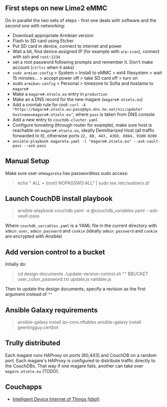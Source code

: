 ## First steps on new Lime2 eMMC

Do in parallel the two sets of steps - first one deals with software and the second one with networking:

* Download appropriate Armbian version
* Flash to SD card using Etcher
* Put SD card in device, connect to internet and power
* Wait a bit, find device assigned IP (for example with `arp-scan`), connect with ssh and `root:1234`
* set a root password following prompts and remember it. Don't make account (`ctrl+c` when it asks)
* `sudo armian-config` > System > Install to eMMC > ext4 filesystem > wait 15 minutes... > accept power off > take SD card off > turn on
* sudo `armiban-config` > Personal > timezone to Sofia and hostame to `magare#`
* Make a `magare#.otselo.eu` entry in `production`
* Make an `A` DNS record for the new magare (`magare#.otselo.eu`)
* Add a crontab rule for root: `curl -4 "https://magare#.otselo.eu:pass@dyn.dns.he.net/nic/update?hostname=magare#.otselo.eu"`, where `pass` is taken from DNS console
* Add a new entry to `couchdb-cluster.yaml`
* Configure tunneling (through router for example), make sure host is reachable on `magare#.otselo.eu`, ideally Demilitarized Host (all traffic forwarded to it), otherwise ports `22, 80, 443, 4369, 6984, 9100-9200`
* `ansible-playbook magareta.yaml -l "magare#.otselo.eu" --ask-vault-pass --ask-pass`

## Manual Setup
Make sure user on`magareta` has passwordless sudo access:

> echo "<user> ALL = (root) NOPASSWD:ALL" | sudo tee /etc/sudoers.d/<user>

## Launch CouchDB install playbook
> ansible-playbook couchdb.yaml -e @couchdb_variables.yaml --ask-vault-pass

Where `couchdb_variables.yaml` is a YAML file in the current directory with `admin_user`, `admin_password` and `cookie` (ideally `admin_password` and `cookie` are encrypted with Ansible)

## Add version control to a bucket

Intially do:

> cd design-documents
> ./update-version-control.sh "" $BUCKET user_colon_password.txt update.js validate.js

Then to update the design documents, specify a revision as the first argument instead of `""`

## Ansible Galaxy requirements

> ansible-galaxy install ipr-cnrs.nftables 
> ansible-galaxy install geerlingguy.certbot

## Trully distributed

Each magare runs HAProxy on ports [80,443] and CouchDB on a random port. Each magare's HAProxy is configured to distribute traffic directly to the CouchDBs. That way if one magare fails, another can take over `magare.otselo.eu` (TODO).

## Couchapps
- [Intelligent Device Internet of Things (Idiot)](https://github.com/d3alek/magare-idiot)
